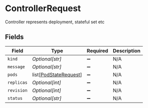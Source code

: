 # ControllerRequest

Controller represents deployment, stateful set etc


## Fields

| Field                                                           | Type                                                            | Required                                                        | Description                                                     |
| --------------------------------------------------------------- | --------------------------------------------------------------- | --------------------------------------------------------------- | --------------------------------------------------------------- |
| `kind`                                                          | *Optional[str]*                                                 | :heavy_minus_sign:                                              | N/A                                                             |
| `message`                                                       | *Optional[str]*                                                 | :heavy_minus_sign:                                              | N/A                                                             |
| `pods`                                                          | list[[PodStateRequest](../../models/shared/podstaterequest.md)] | :heavy_minus_sign:                                              | N/A                                                             |
| `replicas`                                                      | *Optional[int]*                                                 | :heavy_minus_sign:                                              | N/A                                                             |
| `revision`                                                      | *Optional[int]*                                                 | :heavy_minus_sign:                                              | N/A                                                             |
| `status`                                                        | *Optional[str]*                                                 | :heavy_minus_sign:                                              | N/A                                                             |